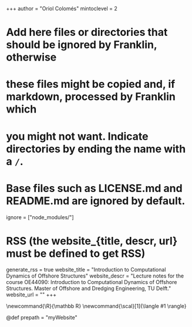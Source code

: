 <!--
Add here global page variables to use throughout your website.
-->
+++
author = "Oriol Colomés"
mintoclevel = 2

# Add here files or directories that should be ignored by Franklin, otherwise
# these files might be copied and, if markdown, processed by Franklin which
# you might not want. Indicate directories by ending the name with a `/`.
# Base files such as LICENSE.md and README.md are ignored by default.
ignore = ["node_modules/"]

# RSS (the website_{title, descr, url} must be defined to get RSS)
generate_rss = true
website_title = "Introduction to Computational Dynamics of Offshore Structures"
website_descr = "Lecture notes for the course OE44090: Introduction to Computational Dynamics of Offshore Structures. Master of Offshore and Dredging Engineering, TU Delft."
website_url   = ""
+++

<!--
Add here global latex commands to use throughout your pages.
-->
\newcommand{\R}{\mathbb R}
\newcommand{\scal}[1]{\langle #1 \rangle}

@def prepath = "myWebsite"
